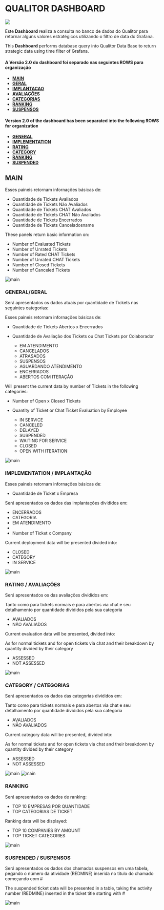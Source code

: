 # QUALITOR DASHBOARD

<div> 
  <a href="https://github.com/waltenne" target="_blank"><img src="https://img.shields.io/badge/Grafana-F6DDCC?style=for-the-badge&logo=Grafana&logoColor=E67E22" target="_blank"></a> 
</div>

Este **Dashboard** realiza a consulta no banco de dados do Qualitor para retornar alguns valores estratégicos utilizando o filtro de data do Grafana.

This **Dashboard** performs database query into Qualitor Data Base to return strategic data using time filter of Grafana.

#### A Versão 2.0 do dashboard foi separado nas seguintes ROWS para organização

* [**MAIN**](#MAIN)
* [**GERAL**](#GENERAL/GERAL)
* [**IMPLANTACAO**](#IMPLEMENTATION/IMPLEMENTAÇÃO)
* [**AVALIAÇÔES**](#RATING/AVALIAÇÔES)
* [**CATEGORIAS**](#CATEGORY/CATEGORIAS)
* [**RANKING**](#RANKING)
* [**SUSPENSOS**](#RANKING/SUSPENDED)

#### Version 2.0 of the dashboard has been separated into the following ROWS for organization

* [**GENERAL**](#GENERAL/GERAL)
* [**IMPLEMENTATION**](#IMPLEMENTATION/IMPLEMENTAÇÃO)
* [**RATING**](#RATING/AVALIAÇÔES)
* [**CATEGORY**](#CATEGORY/CATEGORIAS)
* [**RANKING**](#RANKING)
* [**SUSPENDED**](#RANKING/SUSPENDED)


## <a name="main">MAIN</a>

 Esses paineis retornam infornações básicas de:

* Quantidade de Tickets Avaliados
* Quantidade de Tickets Não Avaliados
* Quantidade de Tickets CHAT Avaliados
* Quantidade de Tickets CHAT Não Avaliados
* Quantidade de Tickets Encerrados
* Quantidade de Tickets Canceladosname

 These panels return basic information on:

* Number of Evaluated Tickets
* Number of Unrated Tickets
* Number of Rated CHAT Tickets
* Number of Unrated CHAT Tickets
* Number of Closed Tickets
* Number of Canceled Tickets

![main](./screenshots/main.png)

### **GENERAL/GERAL**

 Será apresentados os dados atuais por quantidade de Tickets nas seguintes categorias:
 
 Esses paineis retornam infornações básicas de:

* Quantidade de Tickets Abertos x Encerrados
* Quantidade de Avaliação dos Tickets ou Chat Tickets por Colaborador

  * EM ATENDIMENTO
  * CANCELADOS
  * ATRASADOS
  * SUSPENSOS
  * AGUARDANDO ATENDIMENTO
  * ENCERRADOS
  * ABERTOS COM ITERAÇÂO

 Will present the current data by number of Tickets in the following categories:

* Number of Open x Closed Tickets
* Quantity of Ticket or Chat Ticket Evaluation by Employee

  * IN SERVICE
  * CANCELED
  * DELAYED
  * SUSPENDED
  * WAITING FOR SERVICE
  * CLOSED
  * OPEN WITH ITERATION

![main](./screenshots/general.png)

### **IMPLEMENTATION / IMPLANTAÇÂO**

 Esses paineis retornam infornações básicas de:

* Quantidade de Ticket x Empresa

 Será apresentados os dados das implantações divididos em:

  * ENCERRADOS
  * CATEGORIA
  * EM ATENDIMENTO
  * 
* Number of Ticket x Company

Current deployment data will be presented divided into:

  * CLOSED
  * CATEGORY
  * IN SERVICE

![main](./screenshots/implementation.png)

### **RATING / AVALIAÇÔES**

 Será apresentados os das avaliações divididos em:

 Tanto como para tickets normais e para abertos via chat e seu detalhamento por quantidade divididos pela sua categoria

  * AVALIADOS
  * NÂO AVALIADOS

Current evaluation data will be presented, divided into:

 As for normal tickets and for open tickets via chat and their breakdown by quantity divided by their category

  * ASSESSED
  * NOT ASSESSED

![main](./screenshots/rating.png)


### **CATEGORY / CATEGORIAS**

 Será apresentados os dados das categorias divididos em:

 Tanto como para tickets normais e para abertos via chat e seu detalhamento por quantidade divididos pela sua categoria

  * AVALIADOS
  * NÂO AVALIADOS

Current category data will be presented, divided into:

 As for normal tickets and for open tickets via chat and their breakdown by quantity divided by their category

  * ASSESSED
  * NOT ASSESSED

![main](./screenshots/category-1.png)
![main](./screenshots/category-2.png)

### **RANKING**

 Será apresentados os dados de ranking:

  * TOP 10 EMPRESAS POR QUANTIDADE
  * TOP CATEGORIAS DE TICKET

Ranking data will be displayed:

  * TOP 10 COMPANIES BY AMOUNT
  * TOP TICKET CATEGORIES


![main](./screenshots/ranking.png)

### **SUSPENDED / SUSPENSOS**

 Será apresentados os dados dos chamados suspensos em uma tabela, pegando o número da atividade (REDMINE) inserida no titulo do chamado começando com #

The suspended ticket data will be presented in a table, taking the activity number (REDMINE) inserted in the ticket title starting with #

![main](./screenshots/suspended.png)
